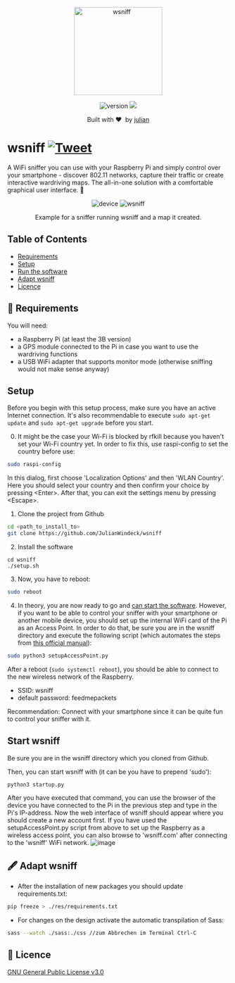 <p align="center">
  <img alt="wsniff" src="https://user-images.githubusercontent.com/25824942/129544376-a2619d07-e764-4c78-bf38-339fa8d99240.jpg" height="200" />
  <p align="center">
    <img alt="version" src="https://img.shields.io/badge/version-1.1-brightgreen?style=for-the-badge&labelColor=6d6157" />
    <img src="https://img.shields.io/badge/uses-python3-brightgreen?style=for-the-badge&logo=python&logoColor=white&labelColor=6d6157" />
  </p>
  <div align="center">Built with ❤️&nbsp; by <a href="https://github.com/JulianWindeck">julian</a></div>
</p>

# wsniff [![Tweet](https://img.shields.io/twitter/url/http/shields.io.svg?style=social)](https://twitter.com/intent/tweet?text=Discover%20and%20sniff%20WiFi%20networks%20with%20wsniff!&url=https://github.com/JulianWindeck/wsniff&hashtags=dot11,security,wsniff,sniffing)
A WiFi sniffer you can use with your Raspberry Pi and simply control over your smartphone - discover 802.11 networks, capture their traffic or create interactive wardriving maps. The all-in-one solution with a comfortable
 graphical user interface. 🌱
 
<p align="center">
  <img alt="device" src="https://user-images.githubusercontent.com/25824942/143064191-9ce161b1-94ff-46d1-9690-c572ea63b9ea.jpg" />
  <img alt="wsniff" src="https://user-images.githubusercontent.com/25824942/143064507-d20c7862-a532-45cf-aa40-a35823b8a677.png" />
  <p align="center">Example for a sniffer running wsniff and a map it created.</p>
</p>
 
## Table of Contents
- [Requirements](#-requirements)
- [Setup](#setup)
- [Run the software](#start-wsniff)
- [Adapt wsniff](#-adapt-wsniff)
- [Licence](#-licence)
 
## 📝 Requirements
You will need:
- a Raspberry Pi (at least the 3B version)
- a GPS module connected to the Pi in case you want to use the wardriving functions
- a USB WiFi adapter that supports monitor mode (otherwise sniffing would not make sense anyway)

## Setup 
Before you begin with this setup process, make sure you have an active Internet connection.
It's also recommendable to execute `sudo apt-get update` and `sudo apt-get upgrade` before you start.

0. It might be the case your Wi-Fi is blocked by rfkill because you haven't set your Wi-Fi country yet.
In order to fix this, use raspi-config to set the country before use:
```sh
sudo raspi-config
```
In this dialog, first choose 'Localization Options' and then 'WLAN Country'. Here you should select your country and then confirm your choice by pressing \<Enter\>. After that, you can exit the settings menu by pressing \<Escape\>.

1. Clone the project from Github
```sh
cd <path_to_install_to>
git clone https://github.com/JulianWindeck/wsniff 
```
2. Install the software 
```
cd wsniff
./setup.sh
```

3. Now, you have to reboot:
```sh
sudo reboot 
```

4. In theory, you are now ready to go and [can start the software](#start-wsniff).
However, if you want to be able to control your sniffer with your smartphone
or another mobile device, you should set up the internal WiFi card of the Pi as an Access Point. 
In order to do that, be sure you are in the wsniff directory and execute the following script (which automates the steps from [this official manual](https://www.raspberrypi.org/documentation/computers/configuration.html#setting-up-a-routed-wireless-access-point)):
```sh
sudo python3 setupAccessPoint.py
```
After a reboot (`sudo systemctl reboot`), you should be able to connect to the new wireless network of the Raspberry. 
- SSID: wsniff
- default password: feedmepackets

Recommendation: Connect with your smartphone since it can be quite fun to control your sniffer with it.

## Start wsniff
Be sure you are in the wsniff directory which you cloned from Github.

Then, you can start wsniff with (it can be you have to prepend 'sudo'):
```sh
python3 startup.py
```
After you have executed that command, you can use the browser of the device you have connected to the Pi in the previous step and type in the Pi's IP-address.
Now the web interface of wsniff should appear where you should create a new account first.
If you have used the setupAccessPoint.py script from above to set up the Raspberry as a wireless access point, you can also browse to 'wsniff.com' after connecting to the 'wsniff' WiFi network.
![image](https://user-images.githubusercontent.com/25824942/144037714-901a1ff5-3852-410d-ab84-94fe5543a447.png)


## 🖋 Adapt wsniff
- After the installation of new packages you should update requirements.txt:
```sh
pip freeze > ./res/requirements.txt
```

- For changes on the design activate the automatic transpilation of Sass: 
```sh
sass --watch ./sass:./css //zum Abbrechen im Terminal Ctrl-C
```

## 📖 Licence
[GNU General Public License v3.0](https://github.com/JulianWindeck/wsniff/blob/main/LICENSE.md)
